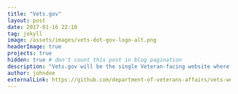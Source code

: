 ```yaml
---
title: "Vets.gov"
layout: post
date: 2017-01-16 22:10
tag: jekyll
image: /assets/images/vets-dot-gov-logo-alt.png
headerImage: true
projects: true
hidden: true # don't count this post in blog pagination
description: "Vets.gov will be the single Veteran-facing website where Veterans will go to “do something.” "
author: johndoe
externalLink: https://github.com/department-of-veterans-affairs/vets-website
---
```

